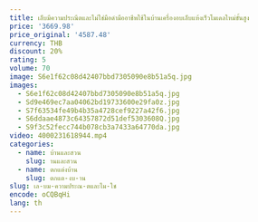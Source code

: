 ```yaml
---
title: เล็บมีความประณีตและไม่ใช่มือดำมืออาชีพใช้ในบ้านเครื่องอบเล็บแห้งเร็วโมเดลใหม่ขั้นสูง
price: '3669.98'
price_original: '4587.48'
currency: THB
discount: 20%
rating: 5
volume: 70
image: S6e1f62c08d42407bbd7305090e8b51a5q.jpg
images:
  - S6e1f62c08d42407bbd7305090e8b51a5q.jpg
  - Sd9e469ec7aa04062bd19733600e29fa0z.jpg
  - S7f63534fe49b4b35a4728cef9227a42f6.jpg
  - S6ddaae4873c64357872d51def5303608Q.jpg
  - S9f3c52fecc744b078cb3a7433a64770da.jpg
video: 4000231618944.mp4
categories:
  - name: บ้านและสวน
    slug: านและสวน
  - name: ตกแต่งบ้าน
    slug: ตกแต-งบ-าน
slug: เล-บม-ความประณ-ตและไม-ใช
encode: oCQBqHi
lang: th
---
```

  